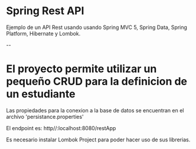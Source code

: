 # Spring Rest API

Ejemplo de un API Rest usando usando Spring MVC 5, Spring Data, Spring Platform, Hibernate y Lombok.

--

# El proyecto permite utilizar un pequeño CRUD para la definicion de un estudiante

Las propiedades para la conexion a la base de datos se encuentran en el archivo 'persistance.properties'

El endpoint es: http//:localhost:8080/restApp

Es necesario instalar Lombok Project para poder hacer uso de sus librerias.
